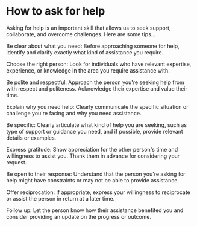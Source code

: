 # How to ask for help

Asking for help is an important skill that allows us to seek support, collaborate, and overcome challenges. Here are some tips…

Be clear about what you need: Before approaching someone for help, identify and clarify exactly what kind of assistance you require.

Choose the right person: Look for individuals who have relevant expertise, experience, or knowledge in the area you require assistance with.

Be polite and respectful: Approach the person you're seeking help from with respect and politeness. Acknowledge their expertise and value their time.

Explain why you need help: Clearly communicate the specific situation or challenge you're facing and why you need assistance.

Be specific: Clearly articulate what kind of help you are seeking, such as type of support or guidance you need, and if possible, provide relevant details or examples.

Express gratitude: Show appreciation for the other person's time and willingness to assist you. Thank them in advance for considering your request.

Be open to their response: Understand that the person you're asking for help might have constraints or may not be able to provide assistance.

Offer reciprocation: If appropriate, express your willingness to reciprocate or assist the person in return at a later time.

Follow up: Let the person know how their assistance benefited you and consider providing an update on the progress or outcome.

